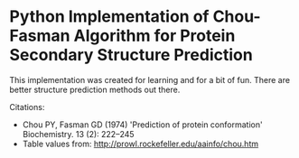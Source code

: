 # Python Implementation of Chou-Fasman Algorithm for Protein Secondary Structure Prediction

This implementation was created for learning and for a bit of fun. There are better structure prediction methods out there.

Citations:
- Chou PY, Fasman GD (1974) 'Prediction of protein conformation' Biochemistry. 13 (2): 222–245
- Table values from: http://prowl.rockefeller.edu/aainfo/chou.htm
